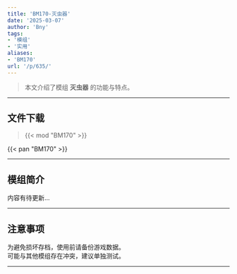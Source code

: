 ```yaml
---
title: 'BM170-灭虫器'
date: '2025-03-07'
author: 'Bny'
tags:
- '模组'
- '实用'
aliases:
- 'BM170'
url: '/p/635/'
---
```


> 本文介绍了模组 **灭虫器** 的功能与特点。

---

## 文件下载  

> {{< mod "BM170" >}}  

{{< pan "BM170" >}}  

---

## 模组简介

>  
内容有待更新...  

---

## 注意事项

>  
为避免损坏存档，使用前请备份游戏数据。  
可能与其他模组存在冲突，建议单独测试。  

---

